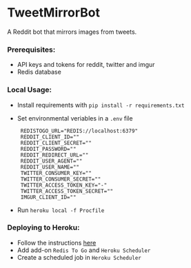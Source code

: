 # TweetMirrorBot
A Reddit bot that mirrors images from tweets.

### Prerequisites: 
 - API keys and tokens for reddit, twitter and imgur
 - Redis database

### Local Usage: 
 - Install requirements with `pip install -r requirements.txt`
 - Set environmental veriables in a `.env` file
  
	    REDISTOGO_URL="REDIS://localhost:6379"
	    REDDIT_CLIENT_ID=""
	    REDDIT_CLIENT_SECRET=""
	    REDDIT_PASSWORD=""
	    REDDIT_REDIRECT_URL=""
	    REDDIT_USER_AGENT=""
	    REDDIT_USER_NAME=""
	    TWITTER_CONSUMER_KEY=""
	    TWITTER_CONSUMER_SECRET=""
	    TWITTER_ACCESS_TOKEN_KEY="-"
	    TWITTER_ACCESS_TOKEN_SECRET=""
	    IMGUR_CLIENT_ID=""

 - Run `heroku local -f Procfile`

### Deploying to Heroku: 
 - Follow the instructions [here](https://devcenter.heroku.com/articles/git)
 - Add add-on `Redis To Go` and `Heroku Scheduler`
 - Create a scheduled job in `Heroku Scheduler`
